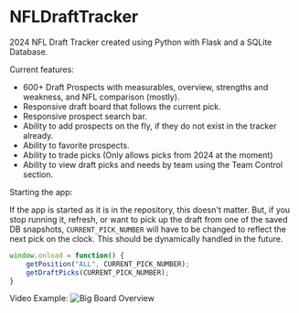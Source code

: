 # NFLDraftTracker
2024 NFL Draft Tracker created using Python with Flask and a SQLite Database.

Current features:
- 600+ Draft Prospects with measurables, overview, strengths and weakness, and NFL comparison (mostly).
- Responsive draft board that follows the current pick.
- Responsive prospect search bar.
- Ability to add prospects on the fly, if they do not exist in the tracker already.
- Ability to favorite prospects.
- Ability to trade picks (Only allows picks from 2024 at the moment)
- Ability to view draft picks and needs by team using the Team Control section.

Starting the app:

If the app is started as it is in the repository, this doesn't matter. But, if you stop running it, refresh, or want to pick up the draft from one of the saved DB snapshots,  `CURRENT_PICK_NUMBER` will have to be changed to reflect the next pick on the clock. This should be dynamically handled in the future.
```javascript
window.onload = function() {
    getPosition("ALL", CURRENT_PICK_NUMBER);
    getDraftPicks(CURRENT_PICK_NUMBER);
}
```

Video Example:
![Big Board Overview](./README/example.gif)
